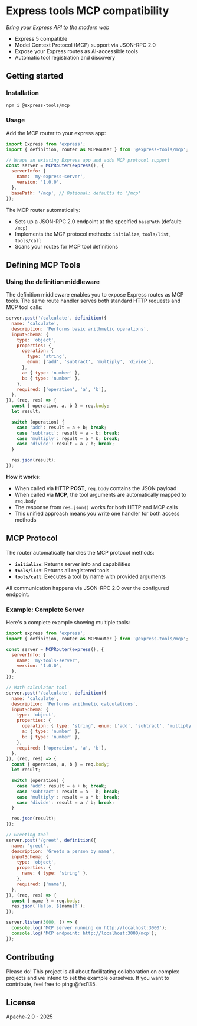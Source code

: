 # Express tools MCP compatibility

*Bring your Express API to the modern web*

- Express 5 compatible
- Model Context Protocol (MCP) support via JSON-RPC 2.0
- Expose your Express routes as AI-accessible tools
- Automatic tool registration and discovery

## Getting started

### Installation

```bash
npm i @express-tools/mcp
```

### Usage

Add the MCP router to your express app:

```javascript
import Express from 'express';
import { definition, router as MCPRouter } from '@express-tools/mcp';

// Wraps an existing Express app and adds MCP protocol support
const server = MCPRouter(express(), {
  serverInfo: {
    name: 'my-express-server',
    version: '1.0.0',
  },
  basePath: '/mcp', // Optional: defaults to '/mcp'
});
```

The MCP router automatically:
- Sets up a JSON-RPC 2.0 endpoint at the specified `basePath` (default: `/mcp`)
- Implements the MCP protocol methods: `initialize`, `tools/list`, `tools/call`
- Scans your routes for MCP tool definitions

## Defining MCP Tools

### Using the definition middleware

The definition middleware enables you to expose Express routes as MCP tools. The same route handler serves both standard HTTP requests and MCP tool calls:

```javascript
server.post('/calculate', definition({
  name: 'calculate',
  description: 'Performs basic arithmetic operations',
  inputSchema: {
    type: 'object',
    properties: {
      operation: {
        type: 'string',
        enum: ['add', 'subtract', 'multiply', 'divide'],
      },
      a: { type: 'number' },
      b: { type: 'number' },
    },
    required: ['operation', 'a', 'b'],
  },
}), (req, res) => {
  const { operation, a, b } = req.body;
  let result;

  switch (operation) {
    case 'add': result = a + b; break;
    case 'subtract': result = a - b; break;
    case 'multiply': result = a * b; break;
    case 'divide': result = a / b; break;
  }

  res.json(result);
});
```

**How it works:**

- When called via **HTTP POST**, `req.body` contains the JSON payload
- When called via **MCP**, the tool arguments are automatically mapped to `req.body`
- The response from `res.json()` works for both HTTP and MCP calls
- This unified approach means you write one handler for both access methods

## MCP Protocol

The router automatically handles the MCP protocol methods:

- **`initialize`**: Returns server info and capabilities
- **`tools/list`**: Returns all registered tools
- **`tools/call`**: Executes a tool by name with provided arguments

All communication happens via JSON-RPC 2.0 over the configured endpoint.

### Example: Complete Server

Here's a complete example showing multiple tools:

```javascript
import express from 'express';
import { definition, router as MCPRouter } from '@express-tools/mcp';

const server = MCPRouter(express(), {
  serverInfo: {
    name: 'my-tools-server',
    version: '1.0.0',
  },
});

// Math calculator tool
server.post('/calculate', definition({
  name: 'calculate',
  description: 'Performs arithmetic calculations',
  inputSchema: {
    type: 'object',
    properties: {
      operation: { type: 'string', enum: ['add', 'subtract', 'multiply', 'divide'] },
      a: { type: 'number' },
      b: { type: 'number' },
    },
    required: ['operation', 'a', 'b'],
  },
}), (req, res) => {
  const { operation, a, b } = req.body;
  let result;

  switch (operation) {
    case 'add': result = a + b; break;
    case 'subtract': result = a - b; break;
    case 'multiply': result = a * b; break;
    case 'divide': result = a / b; break;
  }

  res.json(result);
});

// Greeting tool
server.post('/greet', definition({
  name: 'greet',
  description: 'Greets a person by name',
  inputSchema: {
    type: 'object',
    properties: {
      name: { type: 'string' },
    },
    required: ['name'],
  },
}), (req, res) => {
  const { name } = req.body;
  res.json(`Hello, ${name}!`);
});

server.listen(3000, () => {
  console.log('MCP server running on http://localhost:3000');
  console.log('MCP endpoint: http://localhost:3000/mcp');
});
```

## Contributing

Please do! This project is all about facilitating collaboration on complex projects and we intend to set the example ourselves.
If you want to contribute, feel free to ping @fed135.

## License

Apache-2.0 - 2025
